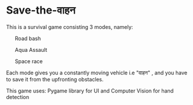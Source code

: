 # Save-the-वाहन
This is a survival game consisting 3 modes, namely:<br> 
  <ol>Road bash</ol>
  <ol>Aqua Assault</ol>
  <ol>Space race</ol>
Each mode gives you a constantly moving vehicle i.e  "वाहन" , and you have to save it from the upfronting obstacles.
 
This game uses:
  Pygame library for UI and Computer Vision for hand detection

